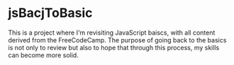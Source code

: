 # jsBacjToBasic
This is a project where I'm revisiting JavaScript baiscs, with all content derived from the FreeCodeCamp. The purpose of going back to the basics is not only to review but also to hope that through this process, my skills can become more solid.
